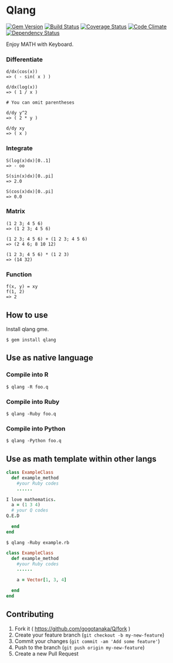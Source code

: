 # Qlang

[![Gem Version](https://badge.fury.io/rb/qlang.svg)](http://badge.fury.io/rb/qlang) [![Build Status](https://travis-ci.org/gogotanaka/Q.svg?branch=master)](https://travis-ci.org/gogotanaka/Q) [![Coverage Status](https://coveralls.io/repos/gogotanaka/Q/badge.png?branch=master)](https://coveralls.io/r/gogotanaka/Q?branch=master) [![Code Climate](https://codeclimate.com/github/gogotanaka/Q/badges/gpa.svg)](https://codeclimate.com/github/gogotanaka/Q) [![Dependency Status](https://gemnasium.com/gogotanaka/Q.svg)](https://gemnasium.com/gogotanaka/Q)

Enjoy MATH with Keyboard.

### Differentiate

```
d/dx(cos(x))
=> ( - sin( x ) )

d/dx(log(x))
=> ( 1 / x )

# You can omit parentheses

d/dy y^2                        
=> ( 2 * y )

d/dy xy                       
=> ( x )
```


### Integrate

```
S(log(x)dx)[0..1]
=> - oo

S(sin(x)dx)[0..pi]
=> 2.0

S(cos(x)dx)[0..pi]                       
=> 0.0
```


### Matrix

```
(1 2 3; 4 5 6)
=> (1 2 3; 4 5 6)

(1 2 3; 4 5 6) + (1 2 3; 4 5 6)
=> (2 4 6; 8 10 12)

(1 2 3; 4 5 6) * (1 2 3)
=> (14 32)
```

### Function
```
f(x, y) = xy
f(1, 2)
=> 2
```


## How to use

Install qlang gme.

    $ gem install qlang
    
    
## Use as native language

### Compile into R

    $ qlang -R foo.q
    
### Compile into Ruby

    $ qlang -Ruby foo.q
    
### Compile into Python

    $ qlang -Python foo.q


## Use as math template within other langs


```rb
class ExampleClass
  def example_method
    #your Ruby codes
    ......

I love mathematics.
  a = (1 3 4)
  # your Q codes
Q.E.D

  end
end
```

    $ qlang -Ruby example.rb
    

```rb
class ExampleClass
  def example_method
    #your Ruby codes
    ......

    a = Vector[1, 3, 4]

  end
end
```

## Contributing

1. Fork it ( https://github.com/gogotanaka/Q/fork )
2. Create your feature branch (`git checkout -b my-new-feature`)
3. Commit your changes (`git commit -am 'Add some feature'`)
4. Push to the branch (`git push origin my-new-feature`)
5. Create a new Pull Request
